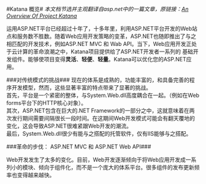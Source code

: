 #Katana 概览#
*本文档节选并主观翻译自asp.net中的一篇文章，原链接：[An Overview Of Project Katana](http://www.asp.net/aspnet/overview/owin-and-katana/an-overview-of-project-katana)*

运用ASP.NET平台已经超过十年了，十多年里，利用ASP.NET平台开发的Web站点和服务数不胜数。随着Web应用开发策略的变革，ASP.NET也随即推出了与之相匹配的开发技术，例如ASP.NET MVC 和 Wab API。当下，Web应用开发正处于云计算的革命浪潮之中，Katana项目提供给了ASP.NET开发者一系列的
基础开发组件。能够使项目变得**灵活**、**轻便**、**轻量**。Katana可以优化您的ASP.NET应用。


###对传统模式的挑战###
现在的体系是成熟的，功能丰富的，和具备完善的程序开发模型，然而，这些显著丰富的特点带来了显著的挑战。  
首先，平台是一个紧密的整体，与System.Web.dll高度耦合在一起。（例如在Web forms平台下的HTTP核心对象）。  
其次，ASP.NET包含在巨大的.NET Framework的一部分之中，这就意味着在两次发行期间需要间隔很长一段时间。在这期间Web开发模式可能会有翻天覆地的变化，这会导致ASP.NET很难紧跟Web开发的潮流。  
最后，System.Web.dll很少有能与之搭配的托管软件，仅有IIS能够与之搭配。

###革命的步伐： ASP.NET MVC 和 ASP.NET Web API###

Web开发发生了太多的变化。目前，Web开发逐渐倾向于将Web应用开发成一系列小的模块、倾向于组件化，而不是一个庞大的体系平台。很多组件的发布更新频率也变得越来越快。
